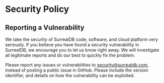 # Security Policy

## Reporting a Vulnerability

We take the security of SurrealDB code, software, and cloud platform very 
seriously. If you believe you have found a security vulnerability in 
SurrealDB, we encourage you to let us know right away. We will investigate 
all legitimate reports and do our best to quickly fix the problem.

Please report any issues or vulnerabilities to security@surrealdb.com, 
instead of posting a public issue in GitHub. Please include the version 
identifier, and details on how the vulnerability can be exploited.
